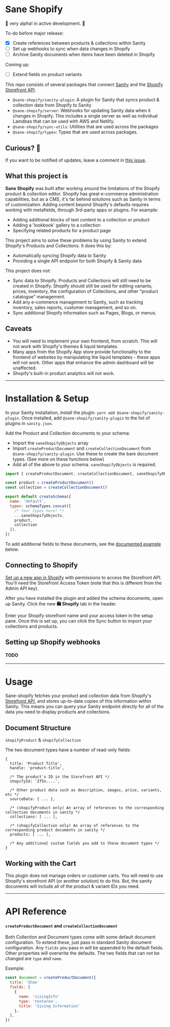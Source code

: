 # Sane Shopify

🚨 very alpha! in active development. 🚨

To-do before major release:

- [x] Create references between products & collections within Sanity
- [ ] Set up webhooks to sync when data changes in Shopify
- [ ] Archive Sanity documents when items have been deleted in Shopify

Coming up:

- [ ] Extend fields on product variants

This repo consists of several packages that connect [Sanity](https://www.sanity.io) and the [Shopify Storefront API](https://help.shopify.com/en/api/storefront-api).

- `@sane-shopify/sanity-plugin`: A plugin for Sanity that syncs product & collection data from Shopify to Sanity
- `@sane-shopify/server`: Webhooks for updating Sanity data when it changes in Shopify. This includes a single server as well as individual Lamdbas that can be used with AWS and Netlify.
- `@sane-shopify/sync-utils`: Utilities that are used across the packages
- `@sane-shopify/types`: Types that are used across packages.

## Curious? 🤔

If you want to be notified of updates, leave a comment in [this issue](https://github.com/good-idea/sane-shopify/issues/22).

## What this project is

**Sane Shopify** was built after working around the limitations of the Shopify product & collection editor. Shopify has great e-commerce administration capabilities, but as a CMS, it's far behind solutions such as Sanity in terms of customization. Adding content beyond Shopify's defaults requires working with metafields, through 3rd-party apps or plugins. For example:

- Adding additional blocks of text content to a collection or product
- Adding a 'lookbook' gallery to a collection
- Specifying related products for a product page

This project aims to solve these problems by using Sanity to extend Shopify's Products and Collections. It does this by:

- Automatically syncing Shopify data to Sanity
- Providing a single API endpoint for both Shopify & Sanity data

This project does not:

- Sync data _to_ Shopify. Products and Collections will still need to be created in Shopify. Shopify should still be used for editing variants, prices, inventory, the configuration of Collections, and other "product catalogue" management.
- Add any e-commerce management to Sanity, such as tracking inventory, sales reports, customer management, and so on.
- Sync additional Shopify information such as Pages, Blogs, or menus.

## Caveats

- You will need to implement your own frontend, from scratch. This will not work with Shopify's themes & liquid templates.
- Many apps from the Shopify App store provide functionality to the frontend of websites by manipulating the liquid templates - these apps will not work. Other apps that enhance the admin dashboard will be unaffected.
- Shopify's built-in product analytics will not work.

---

# Installation & Setup

In your Sanity installation, install the plugin: `yarn add @sane-shopify/sanity-plugin`. Once installed, add `@sane-shopify/sanity-plugin` to the list of plugins in `sanity.json`.

Add the Product and Collection documents to your schema:

- Import the `saneShopifyObjects` array
- Import `createProductDocument` and `createCollectionDocument` from `@sane-shopify/sanity-plugin`. Use these to create the bare document types. (See more on these functions below)
- Add all of the above to your schema. `saneShopifyObjects` is required.

```js
import { createProductDocument, createCollectionDocument, saneShopifyObjects } from '@sane-shopify/sanity-plugin'

const product = createProductDocument()
const collection = createCollectionDocument()

export default createSchema({
  name: 'default',
  types: schemaTypes.concat([
    /* Your types here! */
    ...saneShopifyObjects,
    product,
    collection
  ]),
})
```

To add additional fields to these documents, see the [documented example](https://github.com/good-idea/sane-shopify/#createproductdocument-and-createcollectiondocument) below.

## Connecting to Shopify

[Set up a new app in Shopify](https://help.shopify.com/en/api/storefront-api/getting-started#storefront-api-authentication) with permissions to access the Storefront API. You'll need the Storefront Access Token (note that this is different from the Admin API key).

After you have installed the plugin and added the schema documents, open up Sanity. Click the new **🛍 Shopify** tab in the header.

Enter your Shopify storefront name and your access token in the setup pane. Once this is set up, you can click the Sync button to import your collections and products.

## Setting up Shopify webhooks

#### TODO

---

# Usage

Sane-shopify fetches your product and collection data from Shopify's [Storefront API](https://help.shopify.com/en/api/storefront-api), and stores up-to-date copies of this information within Sanity. This means you can query your Sanity endpoint directly for all of the data you need to display products and collections.

## Document Structure

`shopifyProduct` & `shopifyCollection`

The two document types have a number of read-only fields:

```
{
  title: 'Product Title',
  handle: 'product-title',
  
  /* The product's ID in the Storefront API */
  shopifyId: 'Zf5n....',
  
  /* Other product data such as description, images, price, variants, etc */
  sourceData: { ... },
  
  /* (shopifyProduct only) An array of references to the corresponding collection documents in sanity */
  collections: [ ... ],

  /* (shopifyCollection only) An array of references to the corresponding product documents in sanity */
  products: [ ... ],

  /* Any additional custom fields you add to these document types */
}
```

## Working with the Cart

This plugin does not manage orders or customer carts. You will need to use Shopify's storefront API (or another solution) to do this. But, the sanity documents will include all of the product & variant IDs you need.

---

# API Reference

#### `createProductDocument` and `createCollectionDocument`

Both Collection and Document types come with some default document configuration. To extend these, just pass in standard Sanity document configuration. Any `fields` you pass in will be appended to the default fields. Other properties will overwrite the defaults. The two fields that can not be changed are `type` and `name`.

Example:

```js
const document = createProductDocument({
  title: 'Shoe'
  fields: [
    {
      name: 'sizingInfo'
      type: 'textarea',
      title: 'Sizing Information'
    },
  ],
})
```
